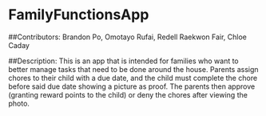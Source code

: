 # FamilyFunctionsApp

##Contributors: Brandon Po, Omotayo Rufai, Redell Raekwon Fair, Chloe Caday

##Description: This is an app that is intended for families who want to better manage tasks that need to be done around the house. Parents assign chores to their child with a due date, and the child must complete the chore before said due date showing a picture as proof. The parents then approve (granting reward points to the child) or deny the chores after viewing the photo. 
